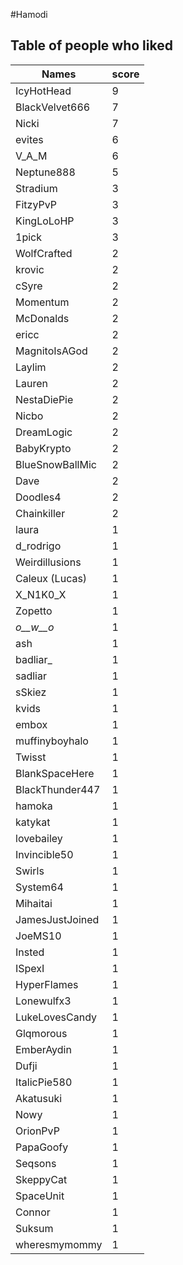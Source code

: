#Hamodi
## Table of people who liked
Names | score
--- | ---
IcyHotHead | 9
BlackVelvet666 | 7
Nicki | 7
evites | 6
V_A_M | 6
Neptune888 | 5
Stradium | 3
FitzyPvP | 3
KingLoLoHP | 3
1pick | 3
WolfCrafted | 2
krovic | 2
cSyre | 2
Momentum | 2
McDonalds | 2
ericc | 2
MagnitoIsAGod | 2
Laylim | 2
Lauren | 2
NestaDiePie | 2
Nicbo | 2
DreamLogic | 2
BabyKrypto | 2
BlueSnowBallMic | 2
Dave | 2
Doodles4 | 2
Chainkiller | 2
laura | 1
d_rodrigo | 1
Weirdillusions | 1
Caleux (Lucas) | 1
X_N1K0_X | 1
Zopetto | 1
_o__w__o_ | 1
ash | 1
badliar_ | 1
sadliar | 1
sSkiez | 1
kvids | 1
embox | 1
muffinyboyhalo | 1
Twisst | 1
BlankSpaceHere | 1
BlackThunder447 | 1
hamoka | 1
katykat | 1
lovebailey | 1
Invincible50 | 1
Swirls | 1
System64 | 1
Mihaitai | 1
JamesJustJoined | 1
JoeMS10 | 1
Insted | 1
ISpexI | 1
HyperFlames | 1
Lonewulfx3 | 1
LukeLovesCandy | 1
Glqmorous | 1
EmberAydin | 1
Dufji | 1
ItalicPie580 | 1
Akatusuki | 1
Nowy | 1
OrionPvP | 1
PapaGoofy | 1
Seqsons | 1
SkeppyCat | 1
SpaceUnit | 1
Connor | 1
Suksum | 1
wheresmymommy | 1
